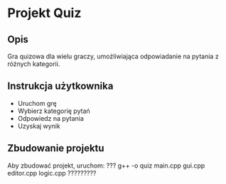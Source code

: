 # Projekt Quiz

## Opis

Gra quizowa dla wielu graczy, umożliwiająca odpowiadanie na pytania z różnych kategorii.

## Instrukcja użytkownika

- Uruchom grę
- Wybierz kategorię pytań
- Odpowiedz na pytania
- Uzyskaj wynik

## Zbudowanie projektu

Aby zbudować projekt, uruchom:
??? g++ -o quiz main.cpp gui.cpp editor.cpp logic.cpp ?????????
